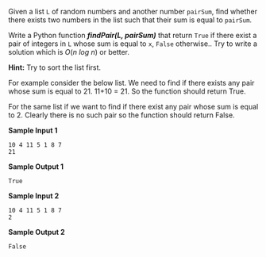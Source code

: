 Given a list `L` of random numbers and another number `pairSum`, find whether there exists two numbers in the list such that their sum is equal to `pairSum`. 

Write a Python function ***findPair(L, pairSum)*** that return `True` if there exist a pair of integers in `L` whose sum is equal to `x`, `False` otherwise.. Try to write a solution which is $O(n~log~n)$ or better.

**Hint:** Try to sort the list first.



For example consider the below list. We need to find if there exists any pair whose sum is equal to 21. 11+10 = 21. So the function should return True.

For the same list if we want to find if there exist any pair whose sum is equal to 2. Clearly there is no such pair so the function should return False.

**Sample Input 1**

```
10 4 11 5 1 8 7
21
```

**Sample Output 1**

```
True
```

**Sample Input 2**

```
10 4 11 5 1 8 7
2
```

**Sample Output 2**

```
False
```

### 
